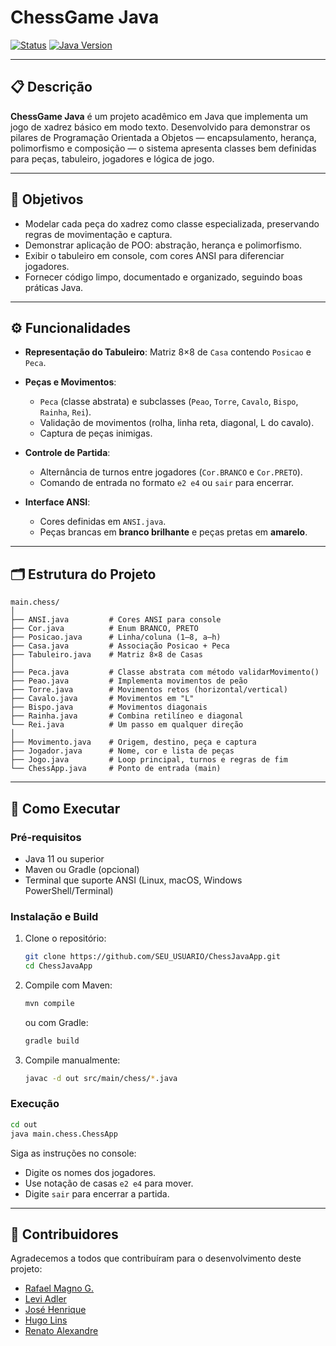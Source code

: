 # ChessGame Java

[![Status](https://img.shields.io/badge/status-Em%20Desenvolvimento-yellow.svg)](https://github.com/SEU_USUARIO/ChessJavaApp)
[![Java Version](https://img.shields.io/badge/Java-11%2B-blue.svg)]()

---

## 📋 Descrição

**ChessGame Java** é um projeto acadêmico em Java que implementa um jogo de xadrez básico em modo texto. Desenvolvido para demonstrar os pilares de Programação Orientada a Objetos — encapsulamento, herança, polimorfismo e composição — o sistema apresenta classes bem definidas para peças, tabuleiro, jogadores e lógica de jogo.

---

## 🎯 Objetivos

* Modelar cada peça do xadrez como classe especializada, preservando regras de movimentação e captura.
* Demonstrar aplicação de POO: abstração, herança e polimorfismo.
* Exibir o tabuleiro em console, com cores ANSI para diferenciar jogadores.
* Fornecer código limpo, documentado e organizado, seguindo boas práticas Java.

---

## ⚙️ Funcionalidades

* **Representação do Tabuleiro**: Matriz 8×8 de `Casa` contendo `Posicao` e `Peca`.
* **Peças e Movimentos**:

  * `Peca` (classe abstrata) e subclasses (`Peao`, `Torre`, `Cavalo`, `Bispo`, `Rainha`, `Rei`).
  * Validação de movimentos (rolha, linha reta, diagonal, L do cavalo).
  * Captura de peças inimigas.
* **Controle de Partida**:

  * Alternância de turnos entre jogadores (`Cor.BRANCO` e `Cor.PRETO`).
  * Comando de entrada no formato `e2 e4` ou `sair` para encerrar.

* **Interface ANSI**:

  * Cores definidas em `ANSI.java`.
  * Peças brancas em **branco brilhante** e peças pretas em **amarelo**.

---

## 🗂 Estrutura do Projeto

```
main.chess/
│
├── ANSI.java         # Cores ANSI para console
├── Cor.java          # Enum BRANCO, PRETO
├── Posicao.java      # Linha/coluna (1–8, a–h)
├── Casa.java         # Associação Posicao + Peca
├── Tabuleiro.java    # Matriz 8×8 de Casas
│
├── Peca.java         # Classe abstrata com método validarMovimento()
├── Peao.java         # Implementa movimentos de peão
├── Torre.java        # Movimentos retos (horizontal/vertical)
├── Cavalo.java       # Movimentos em "L"
├── Bispo.java        # Movimentos diagonais
├── Rainha.java       # Combina retilíneo e diagonal
└── Rei.java          # Um passo em qualquer direção
│
├── Movimento.java    # Origem, destino, peça e captura
├── Jogador.java      # Nome, cor e lista de peças
├── Jogo.java         # Loop principal, turnos e regras de fim
└── ChessApp.java     # Ponto de entrada (main)
```

---

## 🚀 Como Executar

### Pré‑requisitos

* Java 11 ou superior
* Maven ou Gradle (opcional)
* Terminal que suporte ANSI (Linux, macOS, Windows PowerShell/Terminal)

### Instalação e Build

1. Clone o repositório:

   ```bash
   git clone https://github.com/SEU_USUARIO/ChessJavaApp.git
   cd ChessJavaApp
   ```
2. Compile com Maven:

   ```bash
   mvn compile
   ```

   ou com Gradle:

   ```bash
   gradle build
   ```
3. Compile manualmente:

   ```bash
   javac -d out src/main/chess/*.java
   ```

### Execução

```bash
cd out
java main.chess.ChessApp
```

Siga as instruções no console:

* Digite os nomes dos jogadores.
* Use notação de casas `e2 e4` para mover.
* Digite `sair` para encerrar a partida.

---

## 🤝 **Contribuidores**

Agradecemos a todos que contribuíram para o desenvolvimento deste projeto:

- [Rafael Magno G.](https://github.com/rafaelmagnog)
- [Levi Adler](https://github.com/LeviAdler05)
- [José Henrique](https://github.com/josehmelo)
- [Hugo Lins](https://github.com/HugoLinsX)
- [Renato Alexandre](https://github.com/RenatoAlexandre06)

